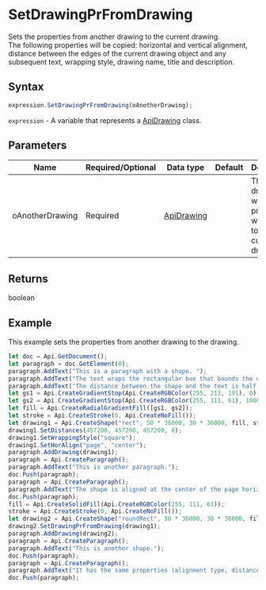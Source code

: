 # SetDrawingPrFromDrawing

Sets the properties from another drawing to the current drawing.\
The following properties will be copied: horizontal and vertical alignment, distance between the edges of the current drawing object and any subsequent text, wrapping style, drawing name, title and description.

## Syntax

```javascript
expression.SetDrawingPrFromDrawing(oAnotherDrawing);
```

`expression` - A variable that represents a [ApiDrawing](../ApiDrawing.md) class.

## Parameters

| **Name** | **Required/Optional** | **Data type** | **Default** | **Description** |
| ------------- | ------------- | ------------- | ------------- | ------------- |
| oAnotherDrawing | Required | [ApiDrawing](../../ApiDrawing/ApiDrawing.md) |  | The drawing which properties will be set to the current drawing. |

## Returns

boolean

## Example

This example sets the properties from another drawing to the drawing.

```javascript editor-docx
let doc = Api.GetDocument();
let paragraph = doc.GetElement(0);
paragraph.AddText("This is a paragraph with a shape. ");
paragraph.AddText("The text wraps the rectangular box that bounds the object. ");
paragraph.AddText("The distance between the shape and the text is half an inch (457200 English measure units).");
let gs1 = Api.CreateGradientStop(Api.CreateRGBColor(255, 213, 191), 0);
let gs2 = Api.CreateGradientStop(Api.CreateRGBColor(255, 111, 61), 100000);
let fill = Api.CreateRadialGradientFill([gs1, gs2]);
let stroke = Api.CreateStroke(0, Api.CreateNoFill());
let drawing1 = Api.CreateShape("rect", 50 * 36000, 30 * 36000, fill, stroke);
drawing1.SetDistances(457200, 457200, 457200, 0);
drawing1.SetWrappingStyle("square");
drawing1.SetHorAlign("page", "center");
paragraph.AddDrawing(drawing1);
paragraph = Api.CreateParagraph();
paragraph.AddText("This is another paragraph.");
doc.Push(paragraph);
paragraph = Api.CreateParagraph();
paragraph.AddText("The shape is aligned at the center of the page horizontally.");
doc.Push(paragraph);
fill = Api.CreateSolidFill(Api.CreateRGBColor(255, 111, 61));
stroke = Api.CreateStroke(0, Api.CreateNoFill());
let drawing2 = Api.CreateShape("roundRect", 50 * 36000, 30 * 36000, fill, stroke);
drawing2.SetDrawingPrFromDrawing(drawing1);
paragraph.AddDrawing(drawing2);
paragraph = Api.CreateParagraph();
paragraph.AddText("This is another shape.");
doc.Push(paragraph);
paragraph = Api.CreateParagraph();
paragraph.AddText("It has the same properties (alignment type, distances and wrapping type) as the shape above.");
doc.Push(paragraph);
```
